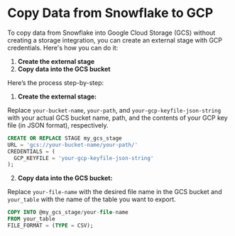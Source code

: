 # Copy Data from Snowflake to GCP

To copy data from Snowflake into Google Cloud Storage (GCS) without creating a storage integration, you can create an external stage with GCP credentials. Here's how you can do it:

1. **Create the external stage**
2. **Copy data into the GCS bucket**

Here’s the process step-by-step:

1. **Create the external stage:**

Replace `your-bucket-name`, `your-path`, and `your-gcp-keyfile-json-string` with your actual GCS bucket name, path, and the contents of your GCP key file (in JSON format), respectively.

```sql
CREATE OR REPLACE STAGE my_gcs_stage
URL = 'gcs://your-bucket-name/your-path/'
CREDENTIALS = (
  GCP_KEYFILE = 'your-gcp-keyfile-json-string'
);
```

2. **Copy data into the GCS bucket:**

Replace `your-file-name` with the desired file name in the GCS bucket and `your_table` with the name of the table you want to export.

```sql
COPY INTO @my_gcs_stage/your-file-name
FROM your_table
FILE_FORMAT = (TYPE = CSV);
```
